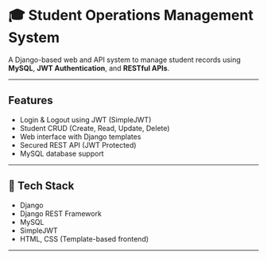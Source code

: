 # 🎓 Student Operations Management System

A Django-based web and API system to manage student records using **MySQL**, **JWT Authentication**, and **RESTful APIs**.

---

##  Features

-  Login & Logout using JWT (SimpleJWT)
-  Student CRUD (Create, Read, Update, Delete)
-  Web interface with Django templates
-  Secured REST API (JWT Protected)
-  MySQL database support

---

## 🧰 Tech Stack

- Django 
- Django REST Framework
- MySQL
- SimpleJWT
- HTML, CSS (Template-based frontend)

---


